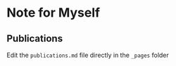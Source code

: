 # Note for Myself

## Publications
Edit the ```publications.md``` file directly in the ```_pages``` folder